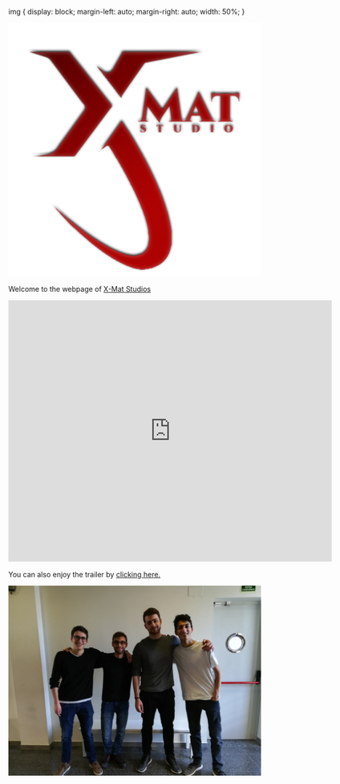 img {
  display: block;
  margin-left: auto;
  margin-right: auto;
  width: 50%;
}

<p><img src="https://github.com/AaronGCProg/SamuraiShodown-XMatStudio/raw/master/Wiki%20Screenshots/welcomeWiki_captures/logoXMat_byAGC.png?raw=true" alt="Official X-Mat Logo" class="center"></p>

<p>Welcome to the webpage of <a href="https://github.com/AaronGCProg/SamuraiShodown-XMatStudio">X-Mat Studios</a></p>



<iframe width="645" height="520"
src="https://www.youtube.com/embed/dmGAfgv9uPo" frameborder="0" allowfullscreen>
</iframe>


<p>You can also enjoy the trailer by  <a href="https://www.youtube.com/watch?v=dmGAfgv9uPo">clicking here.</a></p>


<p><img src="https://raw.githubusercontent.com/AaronGCProg/SamuraiShodown-XMatStudio/master/Wiki%20Screenshots/welcomeWiki_captures/team_picture.jpg" alt="Official X-Mat Logo" class="center"></p>
